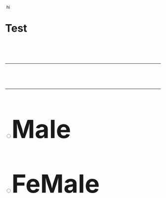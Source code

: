 <p> <font> hi <font/><p/>
<big> <head> <h1>  Test  <h1/> <head/> <big/>
<hr> <hr/>

<input type="radio" name="gnbbdr">Male

  <input type="radio" name="gndr">FeMale
